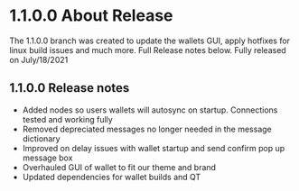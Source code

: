 1.1.0.0 About Release
=====================

The 1.1.0.0 branch was created to update the wallets GUI, apply hotfixes for linux build issues and much more. Full Release notes below. Fully released on July/18/2021


1.1.0.0 Release notes
-----------------------

- Added nodes so users wallets will autosync on startup. Connections tested and working fully
- Removed depreciated messages no longer needed in the message dictionary
- Improved on delay issues with wallet startup and send confirm pop up message box
- Overhauled GUI of wallet to fit our theme and brand
- Updated dependencies for wallet builds and QT
